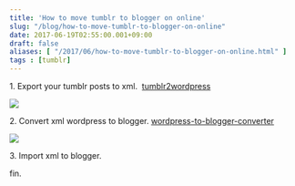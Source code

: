 ```yaml
---
title: 'How to move tumblr to blogger on online'
slug: "/blog/how-to-move-tumblr-to-blogger-on-online"
date: 2017-06-19T02:55:00.001+09:00
draft: false
aliases: [ "/2017/06/how-to-move-tumblr-to-blogger-on-online.html" ]
tags : [tumblr]
---
```


1\. Export your tumblr posts to xml.  [tumblr2wordpress](http://tumblr2wordpress.benapps.net/)  
  

[![](https://i.gyazo.com/075c0b644bc2d4d1e8a167e922950e61.png)](https://i.gyazo.com/075c0b644bc2d4d1e8a167e922950e61.png)

  
2\. Convert xml wordpress to blogger. [wordpress-to-blogger-converter](http://www.wordpress-to-blogger-converter.appspot.com/)  
  

[![](https://gyazo.com/7c4651d28d76573bda4a098fd5e63fcf.png)](https://gyazo.com/7c4651d28d76573bda4a098fd5e63fcf.png)

  
3\. Import xml to blogger.  
  
fin.